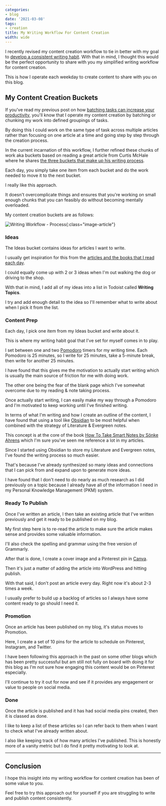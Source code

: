 ```yaml
---
categories:
- blog
date: '2021-03-08'
tags:
- creation
title: My Writing Workflow For Content Creation
width: wide
---
```


I recently revised my content creation workflow to tie in better with my goal to [develop a consistent writing habit](/building-a-consistent-writing-habit/). With that in mind, I thought this would be the perfect opportunity to share with you my simplified writing workflow for content creation. 

This is how I operate each weekday to create content to share with you on this blog.


## My Content Creation Buckets

If you've read my previous post on how [batching tasks can increase your productivity](/task-batching-accelerate-your-productivity/), you'll know that I operate my content creation by batching or chunking my work into defined groupings of tasks.

By doing this I could work on the same type of task across multiple articles rather than focusing on one article at a time and going step by step through the creation process. 

In the current incarnation of this workflow, I further refined these chunks of work aka buckets based on reading a great article from Curtis McHale where he shares [the three buckets that make up his writing process](https://curtismchale.ca/2018/09/06/the-easy-3-bucket-system-to-win-at-writing).

Each day, you simply take one item from each bucket and do the work needed to move it to the next bucket. 

I really like this approach. 

It doesn't overcomplicate things and ensures that you're working on small enough chunks that you can feasibly do without becoming mentally overloaded.

My content creation buckets are as follows:


![Writing Workflow - Process](/assets/images/2021/writing-workflow-image.png){:class="image-article"}

### Ideas 

The Ideas bucket contains ideas for articles I want to write. 

I usually get inspiration for this from the [articles and the books that I read each day](/notion-library-tour/). 

I could equally come up with 2 or 3 ideas when I'm out walking the dog or driving to the shop.

With that in mind, I add all of my ideas into a list in Todoist called **Writing Topics**.

I try and add enough detail to the idea so I'll remember what to write about when I pick it from the list.

### Content Prep

Each day, I pick one item from my Ideas bucket and write about it. 

This is where my writing habit goal that I've set for myself comes in to play. 

I set between one and two [Pomodoro](https://en.wikipedia.org/wiki/Pomodoro_Technique) timers for my writing time. Each Pomodoro is 25 minutes, so I write for 25 minutes, take a 5-minute break, then write for another 25 minutes.

I have found that this gives me the motivation to actually start writing which is usually the main source of friction for me with doing work. 

The other one being the fear of the blank page which I've somewhat overcome due to my reading & note taking process.

Once actually start writing, I can easily make my way through a Pomodoro and I'm motivated to keep working until I've finished writing.

In terms of what I'm writing and how I create an outline of the content, I have found that using a tool like [Obsidian](https://obsidian.md/) to be most helpful when combined with the strategy of Literature & Evergreen notes.

This concept is at the core of the book [How To Take Smart Notes by Sönke Ahrens](/how-to-take-smart-notes-sonke-ahrens/) which I'm sure you've seen me reference a lot in my articles.

Since I started using Obsidian to store my Literature and Evergreen notes, I've found the writing process so much easier. 

That's because I've already synthesized so many ideas and connections that I can pick from and expand upon to generate more ideas.

I have found that I don't need to do nearly as much research as I did previously on a topic because I already have all of the information I need in my Personal Knowledge Management (PKM) system.

### Ready To Publish

Once I've written an article, I then take an existing article that I've written previously and get it ready to be published on my blog.

My first step here is to re-read the article to make sure the article makes sense and provides some valuable information. 

I'll also check the spelling and grammar using the free version of Grammarly. 

After that is done, I create a cover image and a Pinterest pin in [Canva](https://www.canva.com/).

Then it's just a matter of adding the article into WordPress and hitting publish. 

With that said, I don't post an article every day. Right now it's about 2-3 times a week.

I usually prefer to build up a backlog of articles so I always have some content ready to go should I need it.

### Promotion

Once an article has been published on my blog, it's status moves to Promotion.

Here, I create a set of 10 pins for the article to schedule on Pinterest, Instagram, and Twitter. 

I have been following this approach in the past on some other blogs which has been pretty successful but am still not fully on board with doing it for this blog as I'm not sure how engaging this content would be on Pinterest especially.

I'll continue to try it out for now and see if it provides any engagement or value to people on social media.

### Done

Once the article is published and it has had social media pins created, then it is classed as done. 

I like to keep a list of these articles so I can refer back to them when I want to check what I've already written about.

I also like keeping track of how many articles I've published. This is honestly more of a vanity metric but I do find it pretty motivating to look at.

---

## Conclusion

I hope this insight into my writing workflow for content creation has been of some value to you. 

Feel free to try this approach out for yourself if you are struggling to write and publish content consistently.